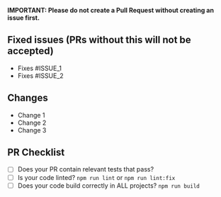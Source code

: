 **IMPORTANT: Please do not create a Pull Request without creating an issue first.**

## Fixed issues (PRs without this will not be accepted)

- Fixes #ISSUE_1
- Fixes #ISSUE_2

## Changes

- Change 1
- Change 2
- Change 3

## PR Checklist

- [ ] Does your PR contain relevant tests that pass?
- [ ] Is your code linted? `npm run lint` or `npm run lint:fix`
- [ ] Does your code build correctly in ALL projects? `npm run build`

